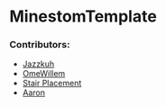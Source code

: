 # MinestomTemplate


### Contributors:
 - [Jazzkuh](https://github.com/Jazzkuh)
 - [OmeWillem](https://github.com/OmeWillem/)
 - [Stair Placement](https://gist.github.com/mworzala/4bbc1566a6a15a249ce97292139de4c7)
 - [Aaron](https://github.com/duranaaron)
